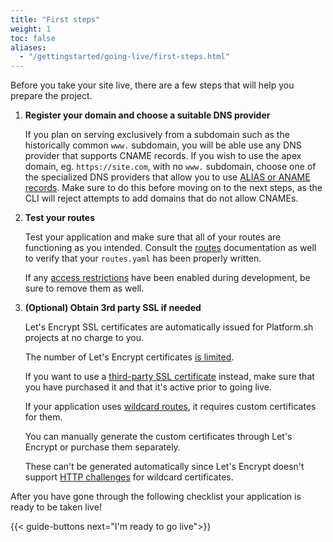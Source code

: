 ```yaml
---
title: "First steps"
weight: 1
toc: false
aliases:
  - "/gettingstarted/going-live/first-steps.html"
---
```


Before you take your site live, there are a few steps that will help you prepare the project.

1. **Register your domain and choose a suitable DNS provider**

    If you plan on serving exclusively from a subdomain such as the historically common `www.` subdomain, you will be able use any DNS provider that supports CNAME records. If you wish to use the apex domain, eg. `https://site.com`, with no `www.` subdomain, choose one of the specialized DNS providers that allow you to use [ALIAS or ANAME records](/domains/steps/dns.md). Make sure to do this before moving on to the next steps, as the CLI will reject attempts to add domains that do not allow CNAMEs.

2. **Test your routes**

    Test your application and make sure that all of your routes are functioning as you intended. Consult the [routes](/configuration/routes/_index.md) documentation as well to verify that your `routes.yaml` has been properly written.

    If any [access restrictions](/administration/web/configure-environment.md#http-access-control) have been enabled during development, be sure to remove them as well.

3. **(Optional) Obtain 3rd party SSL if needed**

    Let's Encrypt SSL certificates are automatically issued for Platform.sh projects at no charge to you.
    
    The number of Let's Encrypt certificates [is limited](../../../configuration/routes/https.md#limitations).
    
    If you want to use a [third-party SSL certificate](../../../domains/steps/tls.md) instead,
    make sure that you have purchased it and that it's active prior to going live.

     If your application uses [wildcard routes](../../../domains/steps/tls.md), it requires custom certificates for them.
    
    You can manually generate the custom certificates through Let's Encrypt or purchase them separately.
    
    These can't be generated automatically since Let's Encrypt doesn't support [HTTP challenges](https://letsencrypt.org/docs/challenge-types/) for wildcard certificates.
    
After you have gone through the following checklist your application is ready to be taken live!

{{< guide-buttons next="I'm ready to go live">}}
